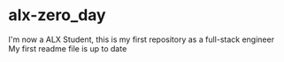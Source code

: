 # alx-zero_day
I'm now a ALX Student, this is my first repository as a full-stack engineer
My first readme file is up to date
